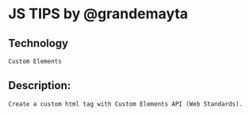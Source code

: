 # JS TIPS by @grandemayta
## Technology
    Custom Elements
## Description: 
    Create a custom html tag with Custom Elements API (Web Standards).
